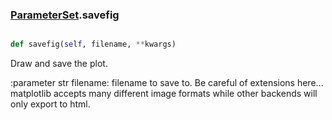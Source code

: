 ### [ParameterSet](ParameterSet.md).savefig

```py

def savefig(self, filename, **kwargs)

```



Draw and save the plot.

:parameter str filename: filename to save to.  Be careful of extensions here...
        matplotlib accepts many different image formats while other
        backends will only export to html.

